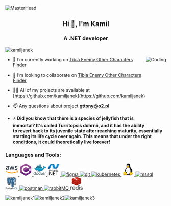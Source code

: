 ![MasterHead](https://img.freepik.com/free-vector/secret-story-cartoon-web-banner-silhouette-man_107791-7012.jpg?w=1800&t=st=1683482964~exp=1683483564~hmac=0fe8558b7075cc7d19f7dce083740a6b0309a6bc4670334712abd7e497996c36)
<h2 align="center">Hi 👋, I'm Kamil</h2>
<h3 align="center">A .NET developer</h3>

<p align="left"> <img src="https://komarev.com/ghpvc/?username=kamiljanek&label=Profile%20views&color=0e75b6&style=flat" alt="kamiljanek" /> </p>

<img align="right" height="220" src="https://img.freepik.com/free-vector/coding_53876-25854.jpg?w=1380&t=st=1683482653~exp=1683483253~hmac=120cadbdcb710e52c796be12f5bacafdaa1c881d595ed61cc7f53b7dac74108b" alt="Coding">


- 🔭 I’m currently working on [Tibia Enemy Other Characters Finder](https://github.com/kamiljanek/Tibia-EnemyOtherCharactersFinder)

- 👯 I’m looking to collaborate on [Tibia Enemy Other Characters Finder](https://github.com/kamiljanek/Tibia-EnemyOtherCharactersFinder)

- 👨‍💻 All of my projects are available at [https://github.com/kamiljanek](https://github.com/kamiljanek)

- 📫 Any questions about project **gttony@o2.pl**

- ⚡ **Did you know that there is a species of jellyfish that is immortal? It's called Turritopsis dohrnii, and it has the ability to revert back to its juvenile state after reaching maturity, essentially starting its life cycle over again. This means that under the right conditions, it could theoretically live forever!**

<p align="left">
</p>

<h3 align="left">Languages and Tools:</h3>
<p align="left"> <a href="https://aws.amazon.com" target="_blank" rel="noreferrer"> <img src="https://raw.githubusercontent.com/devicons/devicon/master/icons/amazonwebservices/amazonwebservices-original-wordmark.svg" alt="aws" width="40" height="40"/> </a> <a href="https://www.w3schools.com/cs/" target="_blank" rel="noreferrer"> <img src="https://raw.githubusercontent.com/devicons/devicon/master/icons/csharp/csharp-original.svg" alt="csharp" width="40" height="40"/> </a> <a href="https://www.docker.com/" target="_blank" rel="noreferrer"> <img src="https://raw.githubusercontent.com/devicons/devicon/master/icons/docker/docker-original-wordmark.svg" alt="docker" width="40" height="40"/> </a> <a href="https://dotnet.microsoft.com/" target="_blank" rel="noreferrer"> <img src="https://raw.githubusercontent.com/devicons/devicon/master/icons/dot-net/dot-net-original-wordmark.svg" alt="dotnet" width="40" height="40"/> </a> <a href="https://www.figma.com/" target="_blank" rel="noreferrer"> <img src="https://www.vectorlogo.zone/logos/figma/figma-icon.svg" alt="figma" width="40" height="40"/> </a> <a href="https://git-scm.com/" target="_blank" rel="noreferrer"> <img src="https://www.vectorlogo.zone/logos/git-scm/git-scm-icon.svg" alt="git" width="40" height="40"/> </a> <a href="https://kubernetes.io" target="_blank" rel="noreferrer"> <img src="https://www.vectorlogo.zone/logos/kubernetes/kubernetes-icon.svg" alt="kubernetes" width="40" height="40"/> </a> <a href="https://www.linux.org/" target="_blank" rel="noreferrer"> <img src="https://raw.githubusercontent.com/devicons/devicon/master/icons/linux/linux-original.svg" alt="linux" width="40" height="40"/> </a> <a href="https://www.microsoft.com/en-us/sql-server" target="_blank" rel="noreferrer"> <img src="https://www.svgrepo.com/show/303229/microsoft-sql-server-logo.svg" alt="mssql" width="40" height="40"/> </a> <a href="https://www.postgresql.org" target="_blank" rel="noreferrer"> <img src="https://raw.githubusercontent.com/devicons/devicon/master/icons/postgresql/postgresql-original-wordmark.svg" alt="postgresql" width="40" height="40"/> </a> <a href="https://postman.com" target="_blank" rel="noreferrer"> <img src="https://www.vectorlogo.zone/logos/getpostman/getpostman-icon.svg" alt="postman" width="40" height="40"/> </a> <a href="https://www.rabbitmq.com" target="_blank" rel="noreferrer"> <img src="https://www.vectorlogo.zone/logos/rabbitmq/rabbitmq-icon.svg" alt="rabbitMQ" width="40" height="40"/> </a> <a href="https://redis.io" target="_blank" rel="noreferrer"> <img src="https://raw.githubusercontent.com/devicons/devicon/master/icons/redis/redis-original-wordmark.svg" alt="redis" width="40" height="40"/> </a> </p>

<p style="display:flex;">
  <img height="160" src="https://github-readme-stats.vercel.app/api/top-langs?username=kamiljanek&show_icons=true&locale=en&layout=compact" alt="kamiljanek1" />
  <img height="160" src="https://github-readme-stats.vercel.app/api?username=kamiljanek&show_icons=true&locale=en" alt="kamiljanek2" />
  <img height="160" src="https://github-readme-streak-stats.herokuapp.com/?user=kamiljanek&" alt="kamiljanek3" />
</p>
